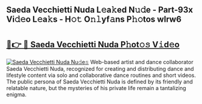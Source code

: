 ## Saeda Vecchietti Nuda L𝚎a𝚔ed N𝚞𝚍e - Part-93x Vi𝚍𝚎o L𝚎a𝚔s - H𝚘𝚝 O𝚗𝚕yf𝚊ns P𝚑𝚘tos wlrw6

# <h2><a href="http://kf324n8.oniu.top/?m=Saeda+Vecchietti+Nuda">🔗👉 🔴 Saeda Vecchietti Nuda P𝚑ot𝚘𝚜 V𝚒d𝚎o</a></h2>

[![Saeda Vecchietti Nuda Nu𝚍e𝚜](https://i.imgur.com/0qMVB7G.gif)](http://kf324n8.oniu.top/?m=Saeda+Vecchietti+Nuda)
Web-based artist and dance collaborator Saeda Vecchietti Nuda, recognized for creating and distributing dance and lifestyle content via solo and collaborative dance routines and short videos. The public persona of Saeda Vecchietti Nuda is defined by its friendly and relatable nature, but the mysteries of his private life remain a tantalizing enigma.  
